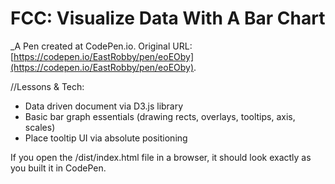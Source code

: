 # FCC: Visualize Data With A Bar Chart

\_A Pen created at CodePen.io. Original URL: [https://codepen.io/EastRobby/pen/eoEOby](https://codepen.io/EastRobby/pen/eoEOby).

//Lessons & Tech:

- Data driven document via D3.js library
- Basic bar graph essentials (drawing rects, overlays, tooltips, axis, scales)
- Place tooltip UI via absolute positioning

If you open the /dist/index.html file in a browser, it should look exactly as you built it in CodePen.

